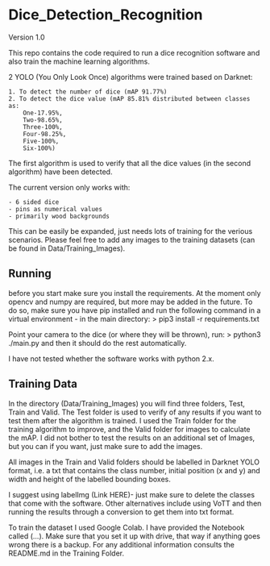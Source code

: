 # Dice_Detection_Recognition
 Version 1.0

 This repo contains the code required to run a dice recognition software and also train the machine learning algorithms.

 2 YOLO (You Only Look Once) algorithms were trained based on Darknet:

    1. To detect the number of dice (mAP 91.77%)
    2. To detect the dice value (mAP 85.81% distributed between classes as: 
        One-17.95%, 
        Two-98.65%, 
        Three-100%, 
        Four-98.25%, 
        Five-100%, 
        Six-100%)

 The first algorithm is used to verify that all the dice values (in the second algorithm) have been detected. 

 The current version only works with:
 
    - 6 sided dice
    - pins as numerical values
    - primarily wood backgrounds

This can be easily be expanded, just needs lots of training for the verious scenarios. 
Please feel free to add any images to the training datasets (can be found in Data/Training_Images). 

## Running
before you start make sure you install the requirements. At the moment only opencv and numpy are required, but more may be added in the future. To do so, make sure you have pip installed and run the following command in a virtual environment - in the main directory: 
    > pip3 install -r requirements.txt

Point your camera to the dice (or where they will be thrown), run: 
    > python3 ./main.py
and then it should do the rest automatically. 

I have not tested whether the software works with python 2.x.

## Training Data
 In the directory (Data/Training_Images) you will find three folders, Test, Train and Valid. The Test folder is used to verify of any results if you want to test them after the algorithm is trained. I used the Train folder for the training algorithm to improve, and the Valid folder for images to calculate the mAP. I did not bother to test the results on an additional set of Images, but you can if you want, just make sure to add the images. 

 All images in the Train and Valid folders should be labelled in Darknet YOLO format, i.e. a txt that contains the class number, initial position (x and y) and width and height of the labelled bounding boxes. 

 I suggest using labelImg (Link HERE)- just make sure to delete the classes that come with the software. Other alternatives include using VoTT and then running the results through a conversion to get them into txt format. 

 To train the dataset I used Google Colab. I have provided the Notebook called (...). Make sure that you set it up with drive, that way if anything goes wrong there is a backup. For any additional information consults the README.md in the Training Folder. 


 
